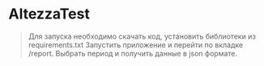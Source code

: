 # AltezzaTest
>Для запуска необходимо скачать код, установить библиотеки из requirements.txt
>Запустить приложение и перейти по вкладке /report.
>Выбрать период и получить данные в json формате.
